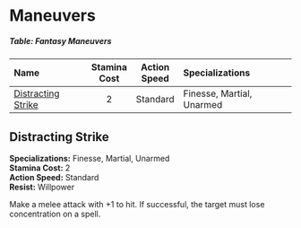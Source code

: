 # Maneuvers

##### Table: Fantasy Maneuvers
| Name | Stamina<br/>Cost | Action<br/>Speed | Specializations |
|:-|:-:|:-:|:-|
| [Distracting Strike](#distracting-strike) | 2 | Standard | Finesse, Martial, Unarmed |

## Distracting Strike

**Specializations:** Finesse, Martial, Unarmed  
**Stamina Cost:** 2  
**Action Speed:** Standard  
**Resist:** Willpower

Make a melee attack with +1 to hit. If successful, the target must lose concentration on a spell.
